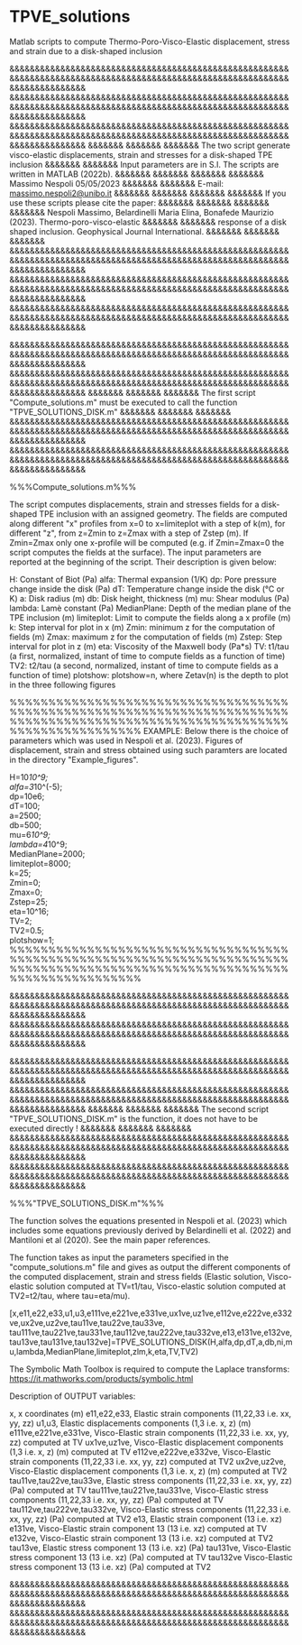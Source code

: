 # TPVE_solutions
Matlab scripts to compute Thermo-Poro-Visco-Elastic displacement, stress and strain due to a disk-shaped inclusion

&&&&&&&&&&&&&&&&&&&&&&&&&&&&&&&&&&&&&&&&&&&&&&&&&&&&&&&&&&&&&&&&&&&&&&&&&&&&&&&&&&&&&&&&&&&&&&&&&&&&&&&&&&&&&&&&&&&&&&&&&&&&&
&&&&&&&&&&&&&&&&&&&&&&&&&&&&&&&&&&&&&&&&&&&&&&&&&&&&&&&&&&&&&&&&&&&&&&&&&&&&&&&&&&&&&&&&&&&&&&&&&&&&&&&&&&&&&&&&&&&&&&&&&&&&&
&&&&&&&&&&&&&&&&&&&&&&&&&&&&&&&&&&&&&&&&&&&&&&&&&&&&&&&&&&&&&&&&&&&&&&&&&&&&&&&&&&&&&&&&&&&&&&&&&&&&&&&&&&&&&&&&&&&&&&&&&&&&&
&&&&&&&                                                                                                               &&&&&&&
&&&&&&&    The two script generate visco-elastic displacements, strain and stresses for a disk-shaped TPE inclusion   &&&&&&&
&&&&&&&    Input parameters are in S.I. The scripts are written in MATLAB (2022b).                                    &&&&&&&
&&&&&&&                                                                                                               &&&&&&&
&&&&&&&                    Massimo Nespoli 05/05/2023                                                                 &&&&&&&
&&&&&&&                    E-mail: massimo.nespoli2@unibo.it                                                          &&&&&&&
&&&&&&&                                                                                                               &&&&&&&
&&&&&&&    If you use these scripts please cite the paper:                                                            &&&&&&&
&&&&&&&                                                                                                               &&&&&&&
&&&&&&&    Nespoli Massimo, Belardinelli Maria Elina, Bonafede Maurizio (2023). Thermo-poro-visco-elastic             &&&&&&&
&&&&&&&    response of a disk shaped inclusion. Geophysical Journal International.                                    &&&&&&&
&&&&&&&                                                                                                               &&&&&&&
&&&&&&&&&&&&&&&&&&&&&&&&&&&&&&&&&&&&&&&&&&&&&&&&&&&&&&&&&&&&&&&&&&&&&&&&&&&&&&&&&&&&&&&&&&&&&&&&&&&&&&&&&&&&&&&&&&&&&&&&&&&&&
&&&&&&&&&&&&&&&&&&&&&&&&&&&&&&&&&&&&&&&&&&&&&&&&&&&&&&&&&&&&&&&&&&&&&&&&&&&&&&&&&&&&&&&&&&&&&&&&&&&&&&&&&&&&&&&&&&&&&&&&&&&&&
&&&&&&&&&&&&&&&&&&&&&&&&&&&&&&&&&&&&&&&&&&&&&&&&&&&&&&&&&&&&&&&&&&&&&&&&&&&&&&&&&&&&&&&&&&&&&&&&&&&&&&&&&&&&&&&&&&&&&&&&&&&&&



&&&&&&&&&&&&&&&&&&&&&&&&&&&&&&&&&&&&&&&&&&&&&&&&&&&&&&&&&&&&&&&&&&&&&&&&&&&&&&&&&&&&&&&&&&&&&&&&&&&&&&&&&&&&&&&&&&&&&&&&&&&&&
&&&&&&&&&&&&&&&&&&&&&&&&&&&&&&&&&&&&&&&&&&&&&&&&&&&&&&&&&&&&&&&&&&&&&&&&&&&&&&&&&&&&&&&&&&&&&&&&&&&&&&&&&&&&&&&&&&&&&&&&&&&&&
&&&&&&&                                                                                                               &&&&&&&
&&&&&&&     The first script "Compute_solutions.m" must be executed to call the function "TPVE_SOLUTIONS_DISK.m"      &&&&&&&
&&&&&&&                                                                                                               &&&&&&&
&&&&&&&&&&&&&&&&&&&&&&&&&&&&&&&&&&&&&&&&&&&&&&&&&&&&&&&&&&&&&&&&&&&&&&&&&&&&&&&&&&&&&&&&&&&&&&&&&&&&&&&&&&&&&&&&&&&&&&&&&&&&&
&&&&&&&&&&&&&&&&&&&&&&&&&&&&&&&&&&&&&&&&&&&&&&&&&&&&&&&&&&&&&&&&&&&&&&&&&&&&&&&&&&&&&&&&&&&&&&&&&&&&&&&&&&&&&&&&&&&&&&&&&&&&&

%%%Compute_solutions.m%%%

The script computes displacements, strain and stresses fields for a disk-shaped TPE inclusion with an assigned geometry.
The fields are computed along different "x" profiles from x=0 to x=limiteplot with a step of k(m), for different "z",
 from z=Zmin to z=Zmax with a step of Zstep (m). If Zmin=Zmax only one x-profile will be computed 
(e.g. if Zmin=Zmax=0 the script computes the fields at the surface). The input parameters are reported at the beginning 
of the script.
Their description is given below:

H:                         Constant of Biot (Pa)
alfa:                      Thermal expansion (1/K)
dp:                        Pore pressure change inside the disk (Pa)
dT:                        Temperature change inside the disk (°C or K)
a:                         Disk radius (m)
db:                        Disk height, thickness (m)
mu:                        Shear modulus (Pa)
lambda:                    Lamè constant (Pa)
MedianPlane:               Depth of the median plane of the TPE inclusion (m)
limiteplot:                Limit to compute the fields along a x profile (m)
k:                         Step interval for plot in x (m)
Zmin:                      minimum z for the computation of fields (m)
Zmax:                      maximum z for the computation of fields (m)
Zstep:                     Step interval for plot in z (m)
eta:                       Viscosity of the Maxwell body (Pa*s)
TV:                        t1/tau (a first, normalized, instant of time to compute fields as a function of time)
TV2:                       t2/tau (a second, normalized, instant of time to compute fields as a function of time)
plotshow:                  plotshow=n, where Zetav(n) is the depth to plot in the three following figures

%%%%%%%%%%%%%%%%%%%%%%%%%%%%%%%%%%%%%%%%%%%%%%%%%%%%%%%%%%%%%%%%%%%%%%%%%%%%%%%%%%%%%%%%%%%%%%%%%%%%%%%%%%%%%%%%%%%%%%%%%%%%%
EXAMPLE: Below there is the choice of parameters which was used in Nespoli et al. (2023). 
Figures of displacement, strain and stress obtained using such paramters are located in the directory "Example_figures".

H=10*10^9;               
alfa=3*10^(-5);         
dp=10e6;                 
dT=100;                  
a=2500;                  
db=500;                 
mu=6*10^9;               
lambda=4*10^9;           
MedianPlane=2000;        
limiteplot=8000;        
k=25;                    
Zmin=0;                  
Zmax=0;                  
Zstep=25;                
eta=10^16;               
TV=2;                    
TV2=0.5;                 
plotshow=1;              
%%%%%%%%%%%%%%%%%%%%%%%%%%%%%%%%%%%%%%%%%%%%%%%%%%%%%%%%%%%%%%%%%%%%%%%%%%%%%%%%%%%%%%%%%%%%%%%%%%%%%%%%%%%%%%%%%%%%%%%%%%%%%

&&&&&&&&&&&&&&&&&&&&&&&&&&&&&&&&&&&&&&&&&&&&&&&&&&&&&&&&&&&&&&&&&&&&&&&&&&&&&&&&&&&&&&&&&&&&&&&&&&&&&&&&&&&&&&&&&&&&&&&&&&&&&
&&&&&&&&&&&&&&&&&&&&&&&&&&&&&&&&&&&&&&&&&&&&&&&&&&&&&&&&&&&&&&&&&&&&&&&&&&&&&&&&&&&&&&&&&&&&&&&&&&&&&&&&&&&&&&&&&&&&&&&&&&&&&



&&&&&&&&&&&&&&&&&&&&&&&&&&&&&&&&&&&&&&&&&&&&&&&&&&&&&&&&&&&&&&&&&&&&&&&&&&&&&&&&&&&&&&&&&&&&&&&&&&&&&&&&&&&&&&&&&&&&&&&&&&&&&
&&&&&&&&&&&&&&&&&&&&&&&&&&&&&&&&&&&&&&&&&&&&&&&&&&&&&&&&&&&&&&&&&&&&&&&&&&&&&&&&&&&&&&&&&&&&&&&&&&&&&&&&&&&&&&&&&&&&&&&&&&&&&
&&&&&&&                                                                                                               &&&&&&&
&&&&&&&       The second script "TPVE_SOLUTIONS_DISK.m" is the function, it does not have to be executed directly !   &&&&&&&
&&&&&&&                                                                                                               &&&&&&&
&&&&&&&&&&&&&&&&&&&&&&&&&&&&&&&&&&&&&&&&&&&&&&&&&&&&&&&&&&&&&&&&&&&&&&&&&&&&&&&&&&&&&&&&&&&&&&&&&&&&&&&&&&&&&&&&&&&&&&&&&&&&&
&&&&&&&&&&&&&&&&&&&&&&&&&&&&&&&&&&&&&&&&&&&&&&&&&&&&&&&&&&&&&&&&&&&&&&&&&&&&&&&&&&&&&&&&&&&&&&&&&&&&&&&&&&&&&&&&&&&&&&&&&&&&&

%%%"TPVE_SOLUTIONS_DISK.m"%%%

The function solves the equations presented in Nespoli et al. (2023) which includes some equations previously 
derived by Belardinelli et al. (2022) and Mantiloni et al (2020). See the main paper references.

The function takes as input the parameters specified in the "compute_solutions.m" file and gives as output the different
 components of the computed displacement, strain and stress fields (Elastic solution, Visco-elastic solution computed
 at TV=t1/tau, Visco-elastic solution computed at TV2=t2/tau, where tau=eta/mu).

[x,e11,e22,e33,u1,u3,e111ve,e221ve,e331ve,ux1ve,uz1ve,e112ve,e222ve,e332ve,ux2ve,uz2ve,tau11ve,tau22ve,tau33ve,
tau111ve,tau221ve,tau331ve,tau112ve,tau222ve,tau332ve,e13,e131ve,e132ve,tau13ve,tau131ve,tau132ve]=TPVE_SOLUTIONS_DISK(H,alfa,dp,dT,a,db,ni,mu,lambda,MedianPlane,limiteplot,zlm,k,eta,TV,TV2)

The Symbolic Math Toolbox is required to compute the Laplace transforms: https://it.mathworks.com/products/symbolic.html

Description of OUTPUT variables:

x,                                  x coordinates (m)
e11,e22,e33,                        Elastic strain components (11,22,33 i.e. xx, yy, zz)
u1,u3,                              Elastic displacements components (1,3 i.e. x, z) (m)
e111ve,e221ve,e331ve,               Visco-Elastic strain components (11,22,33 i.e. xx, yy, zz) computed at TV
ux1ve,uz1ve,                        Visco-Elastic displacement components (1,3 i.e. x, z) (m) computed at TV
e112ve,e222ve,e332ve,               Visco-Elastic strain components (11,22,33 i.e. xx, yy, zz) computed at TV2
ux2ve,uz2ve,                        Visco-Elastic displacement components (1,3 i.e. x, z) (m) computed at TV2
tau11ve,tau22ve,tau33ve,            Elastic stress components (11,22,33 i.e. xx, yy, zz) (Pa) computed at TV
tau111ve,tau221ve,tau331ve,         Visco-Elastic stress components (11,22,33 i.e. xx, yy, zz) (Pa) computed at TV
tau112ve,tau222ve,tau332ve,         Visco-Elastic stress components (11,22,33 i.e. xx, yy, zz) (Pa) computed at TV2
e13,                                Elastic strain component (13 i.e. xz)
e131ve,                             Visco-Elastic strain component 13 (13 i.e. xz) computed at TV
e132ve,                             Visco-Elastic strain component 13 (13 i.e. xz) computed at TV2
tau13ve,                            Elastic stress component 13 (13 i.e. xz) (Pa)
tau131ve,                           Visco-Elastic stress component 13 (13 i.e. xz) (Pa) computed at TV
tau132ve                            Visco-Elastic stress component 13 (13 i.e. xz) (Pa) computed at TV2

&&&&&&&&&&&&&&&&&&&&&&&&&&&&&&&&&&&&&&&&&&&&&&&&&&&&&&&&&&&&&&&&&&&&&&&&&&&&&&&&&&&&&&&&&&&&&&&&&&&&&&&&&&&&&&&&&&&&&&&&&&&&&
&&&&&&&&&&&&&&&&&&&&&&&&&&&&&&&&&&&&&&&&&&&&&&&&&&&&&&&&&&&&&&&&&&&&&&&&&&&&&&&&&&&&&&&&&&&&&&&&&&&&&&&&&&&&&&&&&&&&&&&&&&&&&
